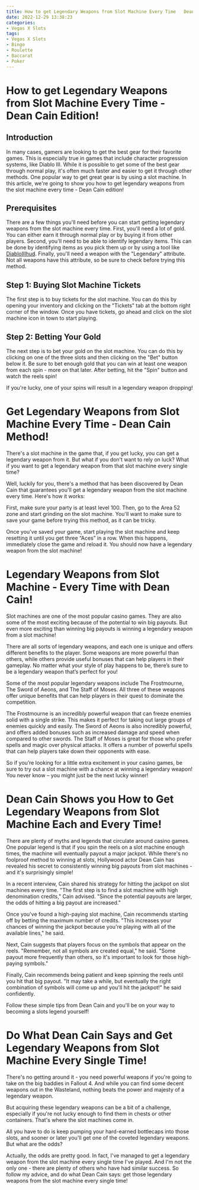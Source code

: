 ```yaml
---
title: How to get Legendary Weapons from Slot Machine Every Time   Dean Cain Edition!
date: 2022-12-29 13:38:23
categories:
- Vegas X Slots
tags:
- Vegas X Slots
- Bingo
- Roulette
- Baccarat
- Poker
---
```



#  How to get Legendary Weapons from Slot Machine Every Time - Dean Cain Edition!

## Introduction

In many cases, gamers are looking to get the best gear for their favorite games. This is especially true in games that include character progression systems, like Diablo III. While it is possible to get some of the best gear through normal play, it's often much faster and easier to get it through other methods. One popular way to get great gear is by using a slot machine. In this article, we're going to show you how to get legendary weapons from the slot machine every time - Dean Cain edition!

## Prerequisites

There are a few things you'll need before you can start getting legendary weapons from the slot machine every time. First, you'll need a lot of gold. You can either earn it through normal play or by buying it from other players. Second, you'll need to be able to identify legendary items. This can be done by identifying items as you pick them up or by using a tool like [DiabloIIIhud](https://www.d3resource.com/tools/diablo-iii-hud). Finally, you'll need a weapon with the "Legendary" attribute. Not all weapons have this attribute, so be sure to check before trying this method.

## Step 1: Buying Slot Machine Tickets

The first step is to buy tickets for the slot machine. You can do this by opening your inventory and clicking on the "Tickets" tab at the bottom right corner of the window. Once you have tickets, go ahead and click on the slot machine icon in town to start playing.

## Step 2: Betting Your Gold

The next step is to bet your gold on the slot machine. You can do this by clicking on one of the three slots and then clicking on the "Bet" button below it. Be sure to bet enough gold that you can win at least one weapon from each spin - more on that later. After betting, hit the "Spin" button and watch the reels spin!

If you're lucky, one of your spins will result in a legendary weapon dropping!









#  Get Legendary Weapons from Slot Machine Every Time - Dean Cain Method!

There's a slot machine in the game that, if you get lucky, you can get a legendary weapon from it. But what if you don't want to rely on luck? What if you want to get a legendary weapon from that slot machine every single time?

Well, luckily for you, there's a method that has been discovered by Dean Cain that guarantees you'll get a legendary weapon from the slot machine every time. Here's how it works:

First, make sure your party is at least level 100. Then, go to the Area 52 zone and start grinding on the slot machine. You'll want to make sure to save your game before trying this method, as it can be tricky.

Once you've saved your game, start playing the slot machine and keep resetting it until you get three “Aces” in a row. When this happens, immediately close the game and reload it. You should now have a legendary weapon from the slot machine!

#  Legendary Weapons from Slot Machine - Every Time with Dean Cain!

Slot machines are one of the most popular casino games. They are also some of the most exciting because of the potential to win big payouts. But even more exciting than winning big payouts is winning a legendary weapon from a slot machine!

There are all sorts of legendary weapons, and each one is unique and offers different benefits to the player. Some weapons are more powerful than others, while others provide useful bonuses that can help players in their gameplay. No matter what your style of play happens to be, there’s sure to be a legendary weapon that’s perfect for you!

Some of the most popular legendary weapons include The Frostmourne, The Sword of Aeons, and The Staff of Moses. All three of these weapons offer unique benefits that can help players in their quest to dominate the competition.

The Frostmourne is an incredibly powerful weapon that can freeze enemies solid with a single strike. This makes it perfect for taking out large groups of enemies quickly and easily. The Sword of Aeons is also incredibly powerful, and offers added bonuses such as increased damage and speed when compared to other swords. The Staff of Moses is great for those who prefer spells and magic over physical attacks. It offers a number of powerful spells that can help players take down their opponents with ease.

So if you’re looking for a little extra excitement in your casino games, be sure to try out a slot machine with a chance at winning a legendary weapon! You never know – you might just be the next lucky winner!

#  Dean Cain Shows you How to Get Legendary Weapons from Slot Machine Each and Every Time!

There are plenty of myths and legends that circulate around casino games. One popular legend is that if you spin the reels on a slot machine enough times, the machine will eventually payout a major jackpot. While there's no foolproof method to winning at slots, Hollywood actor Dean Cain has revealed his secret to consistently winning big payouts from slot machines - and it's surprisingly simple!

In a recent interview, Cain shared his strategy for hitting the jackpot on slot machines every time. "The first step is to find a slot machine with high denomination credits," Cain advised. "Since the potential payouts are larger, the odds of hitting a big payout are increased."

Once you've found a high-paying slot machine, Cain recommends starting off by betting the maximum number of credits. "This increases your chances of winning the jackpot because you're playing with all of the available lines," he said.

Next, Cain suggests that players focus on the symbols that appear on the reels. "Remember, not all symbols are created equal," he said. "Some payout more frequently than others, so it's important to look for those high-paying symbols."

Finally, Cain recommends being patient and keep spinning the reels until you hit that big payout. "It may take a while, but eventually the right combination of symbols will come up and you'll hit the jackpot!" he said confidently.

Follow these simple tips from Dean Cain and you'll be on your way to becoming a slots legend yourself!

#  Do What Dean Cain Says and Get Legendary Weapons from Slot Machine Every Single Time!

There's no getting around it - you need powerful weapons if you're going to take on the big baddies in Fallout 4. And while you can find some decent weapons out in the Wasteland, nothing beats the power and majesty of a legendary weapon.

But acquiring these legendary weapons can be a bit of a challenge, especially if you're not lucky enough to find them in chests or other containers. That's where the slot machines come in.

All you have to do is keep pumping your hard-earned bottlecaps into those slots, and sooner or later you'll get one of the coveted legendary weapons. But what are the odds?

Actually, the odds are pretty good. In fact, I've managed to get a legendary weapon from the slot machine every single time I've played. And I'm not the only one - there are plenty of others who have had similar success. So follow my advice, and do what Dean Cain says: get those legendary weapons from the slot machine every single time!